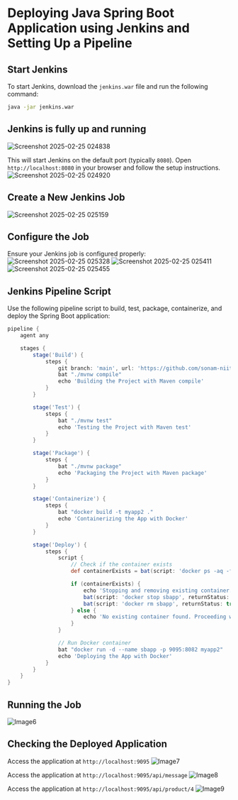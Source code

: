 # Deploying Java Spring Boot Application using Jenkins and Setting Up a Pipeline

## Start Jenkins
To start Jenkins, download the `jenkins.war` file and run the following command:
```sh
java -jar jenkins.war
```
## Jenkins is fully up and running
![Screenshot 2025-02-25 024838](https://github.com/user-attachments/assets/7c0d8025-9ba4-40c1-bc9c-b53c8c7c23cc)

This will start Jenkins on the default port (typically `8080`). Open `http://localhost:8080` in your browser and follow the setup instructions.
![Screenshot 2025-02-25 024920](https://github.com/user-attachments/assets/f6c1a74f-4007-489c-b52f-478a4a0b26a2)


## Create a New Jenkins Job
![Screenshot 2025-02-25 025159](https://github.com/user-attachments/assets/fb2cf8ef-bf5b-4574-83ee-61a67fd94b4a)

## Configure the Job
Ensure your Jenkins job is configured properly:
![Screenshot 2025-02-25 025328](https://github.com/user-attachments/assets/190da75b-d73b-4fed-baf2-364c791d7ebc)
![Screenshot 2025-02-25 025411](https://github.com/user-attachments/assets/7ef5e397-c8ad-48ff-acd9-cf89270f9d01)
![Screenshot 2025-02-25 025455](https://github.com/user-attachments/assets/74aefd5a-0d46-413f-a9f9-d2a492be5a82)

## Jenkins Pipeline Script
Use the following pipeline script to build, test, package, containerize, and deploy the Spring Boot application:
```groovy
pipeline {
    agent any

    stages {
        stage('Build') {
            steps {
                git branch: 'main', url: 'https://github.com/sonam-niit/springproject.git'
                bat "./mvnw compile"
                echo 'Building the Project with Maven compile'
            }
        }

        stage('Test') {
            steps {
                bat "./mvnw test"
                echo 'Testing the Project with Maven test'
            }
        }

        stage('Package') {
            steps {
                bat "./mvnw package"
                echo 'Packaging the Project with Maven package'
            }
        }

        stage('Containerize') {
            steps {
                bat "docker build -t myapp2 ."
                echo 'Containerizing the App with Docker'
            }
        }

        stage('Deploy') {
            steps {
                script {
                    // Check if the container exists
                    def containerExists = bat(script: 'docker ps -aq -f name=sbapp', returnStdout: true).trim()

                    if (containerExists) {
                        echo 'Stopping and removing existing container...'
                        bat(script: 'docker stop sbapp', returnStatus: true)
                        bat(script: 'docker rm sbapp', returnStatus: true)
                    } else {
                        echo 'No existing container found. Proceeding with deployment.'
                    }
                }

                // Run Docker container
                bat "docker run -d --name sbapp -p 9095:8082 myapp2"
                echo 'Deploying the App with Docker'
            }
        }
    }
}
```

## Running the Job
![Image6](https://github.com/user-attachments/assets/28b9d8dc-976c-4c0c-af42-189b0c27121e)

## Checking the Deployed Application
Access the application at `http://localhost:9095`
![Image7](https://github.com/user-attachments/assets/11301775-a1f6-4bfe-88ee-76b1ac9b1da5)

Access the application at `http://localhost:9095/api/message`
![Image8](https://github.com/user-attachments/assets/978a6f48-d6c8-4a0e-8b07-b3344c5c8990)

Access the application at `http://localhost:9095/api/product/4`
![Image9](https://github.com/user-attachments/assets/0ce96799-93a6-41a6-aa36-05e114c53783)
